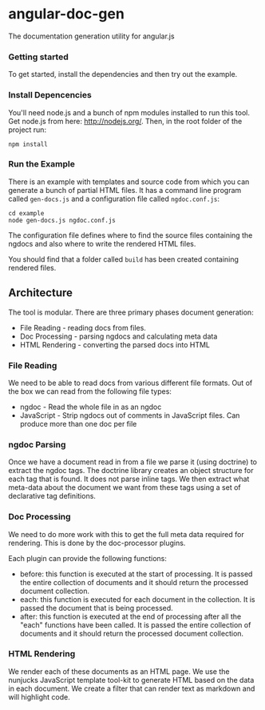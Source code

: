 angular-doc-gen
===============

The documentation generation utility for angular.js

### Getting started

To get started, install the dependencies and then try out the example.

### Install Depencencies

You'll need node.js and a bunch of npm modules installed to run this tool.  Get node.js from here:
http://nodejs.org/.  Then, in the root folder of the project run:

```
npm install
```

### Run the Example

There is an example with templates and source code from which you can generate a bunch of partial
HTML files.  It has a command line program called `gen-docs.js` and a configuration file called
`ngdoc.conf.js`:

```
cd example
node gen-docs.js ngdoc.conf.js
```

The configuration file defines where to find the source files containing the ngdocs and also where
to write the rendered HTML files.

You should find that a folder called `build` has been created containing rendered files.


## Architecture

The tool is modular.  There are three primary phases document generation:

* File Reading - reading docs from files.
* Doc Processing - parsing ngdocs and calculating meta data
* HTML Rendering - converting the parsed docs into HTML

### File Reading

We need to be able to read docs from various different file formats.  Out of the box we can read
from the following file types:

* ngdoc - Read the whole file in as an ngdoc
* JavaScript - Strip ngdocs out of comments in JavaScript files. Can produce more than one doc per
  file

### ngdoc Parsing

Once we have a document read in from a file we parse it (using doctrine) to extract the ngdoc tags.
The doctrine library creates an object structure for each tag that is found. It does not parse
inline tags. We then extract what meta-data about the document we want from these tags using a set
of declarative tag definitions.

### Doc Processing

We need to do more work with this to get the full meta data required for rendering. This is done
by the doc-processor plugins.

Each plugin can provide the following functions:

* before: this function is executed at the start of processing.  It is passed the entire collection
of documents and it should return the processed document collection.
* each: this function is executed for each document in the collection.  It is passed the document
that is being processed.
* after: this function is executed at the end of processing after all the "each" functions have been
called.  It is passed the entire collection of documents and it should return the processed document
collection.


### HTML Rendering

We render each of these documents as an HTML page. We use the nunjucks JavaScript template
tool-kit to generate HTML based on the data in each document. We create a filter that can render
text as markdown and will highlight code.


